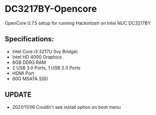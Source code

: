 # DC3217BY-Opencore

OpenCore 0.7.5 setup for running Hackintosh on Intel NUC DC3217BY

## Specifications:
- Intel Core i3 3217U (Ivy Bridge)
- Intel HD 4000 Graphics
- 8GB DDR3 RAM
- 2 USB 3.0 Ports, 1 USB 2.0 Ports
- HDMI Port
- 60G MSATA SSD

## UPDATE
- 2021/11/06 Couldn't see install option on boot menu

